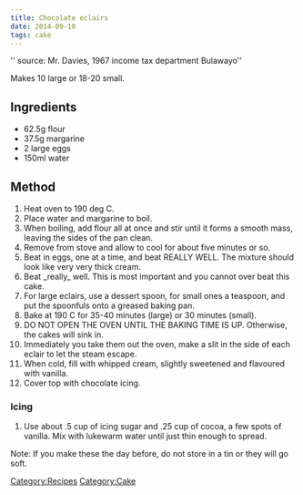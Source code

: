 ```yaml
---
title: Chocolate eclairs
date: 2014-09-10
tags: cake
---
```


'' source: Mr. Davies, 1967 income tax department Bulawayo''

Makes 10 large or 18-20 small.

Ingredients
-----------

-   62.5g flour
-   37.5g margarine
-   2 large eggs
-   150ml water

Method
------

1.  Heat oven to 190 deg C.
2.  Place water and margarine to boil.
3.  When boiling, add flour all at once and stir until it forms a smooth
    mass, leaving the sides of the pan clean.
4.  Remove from stove and allow to cool for about five minutes or so.
5.  Beat in eggs, one at a time, and beat REALLY WELL. The mixture
    should look like very very thick cream.
6.  Beat \_really\_ well. This is most important and you cannot over
    beat this cake.
7.  For large eclairs, use a dessert spoon, for small ones a teaspoon,
    and put the spoonfuls onto a greased baking pan.
8.  Bake at 190 C for 35-40 minutes (large) or 30 minutes (small).
9.  DO NOT OPEN THE OVEN UNTIL THE BAKING TIME IS UP. Otherwise, the
    cakes will sink in.
10. Immediately you take them out the oven, make a slit in the side of
    each eclair to let the steam escape.
11. When cold, fill with whipped cream, slightly sweetened and flavoured
    with vanilla.
12. Cover top with chocolate icing.

### Icing

1.  Use about .5 cup of icing sugar and .25 cup of cocoa, a few spots of
    vanilla. Mix with lukewarm water until just thin enough to spread.

Note: If you make these the day before, do not store in a tin or they
will go soft.

<Category:Recipes> <Category:Cake>

